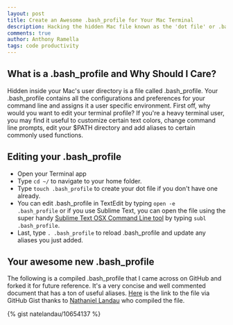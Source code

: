 ```yaml
---
layout: post
title: Create an Awesome .bash_profile for Your Mac Terminal
description: Hacking the hidden Mac file known as the 'dot file' or .bash_profile, which can be coded to customize your command line settings by using aliases.
comments: true
author: Anthony Ramella
tags: code productivity
---
```


## What is a .bash_profile and Why Should I Care?
Hidden inside your Mac's user directory is a file called .bash\_profile. Your .bash\_profile contains all the configurations and preferences for your command line and assigns it a user specific environment. First off, why would you want to edit your terminal profile? If you're a heavy terminal user, you may find it useful to customize certain text colors, change command line prompts, edit your $PATH directory and add aliases to certain commonly used functions.

## Editing your .bash_profile

* Open your Terminal app<br>
* Type <code>cd ~/</code> to navigate to your home folder.<br>
* Type <code>touch .bash\_profile</code> to create your dot file if you don't have one already. <br>
* You can edit .bash\_profile in TextEdit by typing <code>open -e .bash\_profile</code> or if you use Sublime Text, you can open the file using the super handy [Sublime Text OSX Command Line tool](https://www.sublimetext.com/docs/2/osx_command_line.html) by typing <code>subl .bash_profile</code>.<br>
* Last, type <code>. .bash\_profile</code> to reload .bash_profile and update any aliases you just added.

## Your awesome new .bash\_profile
The following is a compiled .bash_profile that I came across on GitHub and forked it for future reference. It's a very concise and well commented document that has a ton of useful aliases. [Here](https://gist.github.com/natelandau/10654137) is the link to the file via GitHub Gist thanks to [Nathaniel Landau](https://github.com/natelandau) who compiled the file.

{% gist natelandau/10654137 %}